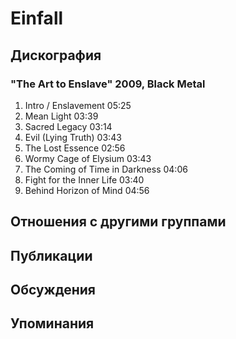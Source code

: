 # Einfall



## Дискография

### "The Art to Enslave" 2009, Black Metal

1. Intro / Enslavement 05:25  
2. Mean Light 03:39  
3. Sacred Legacy 03:14  
4. Evil (Lying Truth) 03:43  
5. The Lost Essence 02:56  
6. Wormy Cage of Elysium 03:43  
7. The Coming of Time in Darkness 04:06  
8. Fight for the Inner Life 03:40  
9. Behind Horizon of Mind 04:56 


## Отношения с другими группами


## Публикации


## Обсуждения


## Упоминания

